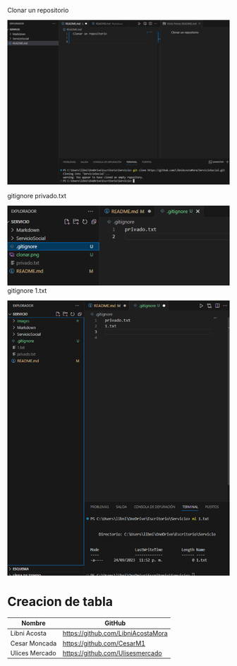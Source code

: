 Clonar un repositorio

![Clonacion](/images/clonar.png)

gitignore privado.txt

![Gitignore](/images/ignorar.png)
gitignore 1.txt

![Gitignore2](/images/ignore2.png)

# Creacion de tabla

|Nombre | GitHub|
|---| ---|
|Libni Acosta|https://github.com/LibniAcostaMora|
|Cesar Moncada|https://github.com/CesarM1|
|Ulices Mercado|https://github.com/Ulisesmercado|
